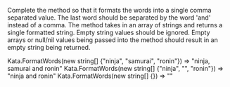Complete the method so that it formats the words into a single comma separated value. The last word should be separated by the word 'and' instead of a comma. The method takes in an array of strings and returns a single formatted string. Empty string values should be ignored. Empty arrays or null/nil values being passed into the method should result in an empty string being returned.

Kata.FormatWords(new string[] {"ninja", "samurai", "ronin"}) => "ninja, samurai and ronin"
Kata.FormatWords(new string[] {"ninja", "", "ronin"}) => "ninja and ronin"
Kata.FormatWords(new string[] {}) => ""